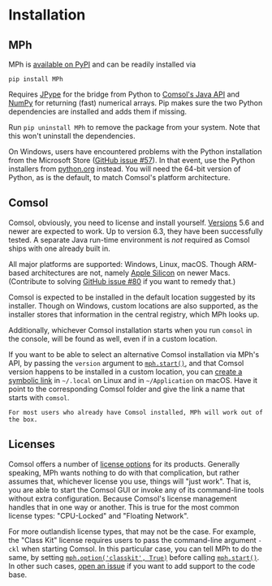 ﻿# Installation

## MPh

MPh is [available on PyPI] and can be readily installed via
```
pip install MPh
```

Requires [JPype] for the bridge from Python to [Comsol's Java API] and [NumPy]
for returning (fast) numerical arrays. Pip makes sure the two Python
dependencies are installed and adds them if missing.

Run `pip uninstall MPh` to remove the package from your system. Note that this
won't uninstall the dependencies.

On Windows, users have encountered problems with the Python installation from
the Microsoft Store ([GitHub issue #57]). In that event, use the Python
installers from [python.org] instead. You will need the 64-bit version of
Python, as is the default, to match Comsol's platform architecture.


## Comsol

Comsol, obviously, you need to license and install yourself. [Versions] 5.6 and
newer are expected to work. Up to version 6.3, they have been successfully
tested. A separate Java run-time environment is *not* required as Comsol ships
with one already built in.

All major platforms are supported: Windows, Linux, macOS. Though ARM-based
architectures are not, namely [Apple Silicon] on newer Macs. (Contribute to
solving [GitHub issue #80] if you want to remedy that.)

Comsol is expected to be installed in the default location suggested by its
installer. Though on Windows, custom locations are also supported, as the
installer stores that information in the central registry, which MPh looks up.

Additionally, whichever Comsol installation starts when you run `comsol` in
the console, will be found as well, even if in a custom location.

If you want to be able to select an alternative Comsol installation via MPh's
API, by passing the `version` argument to [`mph.start()`](#start), and that
Comsol version happens to be installed in a custom location, you can [create a
symbolic link] in `~/.local` on Linux and in `~/Application` on macOS. Have it
point to the corresponding Comsol folder and give the link a name that starts
with `comsol`.

```{note}
For most users who already have Comsol installed, MPh will work out of the box.
```


## Licenses

Comsol offers a number of [license options] for its products. Generally
speaking, MPh wants nothing to do with that complication, but rather assumes
that, whichever license you use, things will "just work". That is, you are able
to start the Comsol GUI or invoke any of its command-line tools without extra
configuration. Because Comsol's license management handles that in one way or
another. This is true for the most common license types: "CPU-Locked" and
"Floating Network".

For more outlandish license types, that may not be the case. For example, the
"Class Kit" license requires users to pass the command-line argument `-ckl`
when starting Comsol. In this particular case, you can tell MPh to do the same,
by setting [`mph.option('classkit', True)`](#option) before calling
[`mph.start()`](#start). In other such cases, [open an issue] if you want to
add support to the code base.


[available on PyPI]:      https://pypi.python.org/pypi/mph
[JPype]:                  https://jpype.readthedocs.io
[Comsol's Java API]:      https://comsol.com/documentation/COMSOL_ProgrammingReferenceManual.pdf
[NumPy]:                  https://numpy.org
[GitHub issue #57]:       https://github.com/MPh-py/MPh/issues/57
[python.org]:             https://python.org
[Versions]:               https://www.comsol.com/release-history
[Apple Silicon]: https://en.wikipedia.org/wiki/Apple_silicon
[GitHub issue #80]:       https://github.com/MPh-py/MPh/issues/80
[create a symbolic link]: https://www.howtogeek.com/287014/how-to-create-and-use-symbolic-links-aka-symlinks-on-linux/
[license options]:        https://www.comsol.com/products/licensing
[open an issue]:          https://github.com/MPh-py/MPh/issues

